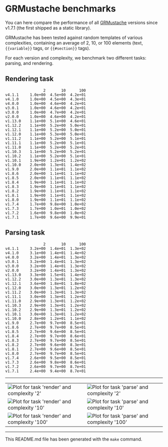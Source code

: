 # GRMustache benchmarks

You can here compare the performance of all [GRMustache](https://github.com/groue/GRMustache) versions since v1.7.1 (the first shipped as a static library).

GRMustache has been tested against random templates of various complexities, containing an average of 2, 10, or 100 elements (text, `{{variable}}` tags, or `{{#section}}` tags).

For each version and complexity, we benchmark two different tasks: parsing, and rendering.


## Rendering task

	                 2       10      100
	v4.1.1     1.0e+00  4.5e+00  4.2e+01
	v4.1.0     1.0e+00  4.5e+00  4.3e+01
	v4.0.0     1.0e+00  4.6e+00  4.2e+01
	v3.0.1     1.0e+00  4.6e+00  4.2e+01
	v3.0.0     1.0e+00  4.7e+00  4.2e+01
	v2.0.0     1.0e+00  4.6e+00  4.2e+01
	v1.13.0    1.1e+00  5.1e+00  4.6e+01
	v1.12.2    1.1e+00  5.2e+00  5.0e+01
	v1.12.1    1.1e+00  5.2e+00  5.0e+01
	v1.12.0    1.1e+00  5.3e+00  5.0e+01
	v1.11.2    1.1e+00  5.2e+00  5.1e+01
	v1.11.1    1.1e+00  5.2e+00  5.1e+01
	v1.11.0    1.1e+00  5.2e+00  5.2e+01
	v1.10.3    1.1e+00  5.2e+00  5.2e+01
	v1.10.2    1.1e+00  5.2e+00  5.1e+01
	v1.10.1    1.9e+00  1.2e+01  1.2e+02
	v1.10.0    2.0e+00  1.3e+01  1.4e+02
	v1.9.0     2.0e+00  1.1e+01  1.1e+02
	v1.8.6     2.0e+00  1.1e+01  1.1e+02
	v1.8.5     2.0e+00  1.1e+01  1.1e+02
	v1.8.4     1.9e+00  1.1e+01  1.1e+02
	v1.8.3     1.9e+00  1.1e+01  1.1e+02
	v1.8.2     1.9e+00  1.1e+01  1.1e+02
	v1.8.1     1.9e+00  1.1e+01  1.1e+02
	v1.8.0     1.9e+00  1.1e+01  1.1e+02
	v1.7.4     1.7e+00  9.8e+00  1.0e+02
	v1.7.3     1.7e+00  1.0e+01  1.0e+02
	v1.7.2     1.6e+00  9.8e+00  1.0e+02
	v1.7.1     1.7e+00  9.6e+00  9.9e+01

## Parsing task

	                 2       10      100
	v4.1.1     3.2e+00  1.4e+01  1.3e+02
	v4.1.0     3.1e+00  1.4e+01  1.4e+02
	v4.0.0     3.2e+00  1.4e+01  1.3e+02
	v3.0.1     3.2e+00  1.4e+01  1.3e+02
	v3.0.0     3.2e+00  1.4e+01  1.3e+02
	v2.0.0     3.2e+00  1.4e+01  1.3e+02
	v1.13.0    3.3e+00  1.5e+01  1.4e+02
	v1.12.2    3.0e+00  1.3e+01  1.3e+02
	v1.12.1    3.6e+00  1.8e+01  1.8e+02
	v1.12.0    3.0e+00  1.3e+01  1.2e+02
	v1.11.2    3.0e+00  1.3e+01  1.3e+02
	v1.11.1    3.0e+00  1.3e+01  1.2e+02
	v1.11.0    2.9e+00  1.3e+01  1.2e+02
	v1.10.3    2.9e+00  1.3e+01  1.2e+02
	v1.10.2    2.9e+00  1.3e+01  1.2e+02
	v1.10.1    3.0e+00  1.3e+01  1.2e+02
	v1.10.0    2.8e+00  1.2e+01  1.1e+02
	v1.9.0     2.7e+00  9.7e+00  8.5e+01
	v1.8.6     2.7e+00  9.7e+00  8.5e+01
	v1.8.5     2.7e+00  9.6e+00  8.5e+01
	v1.8.4     2.7e+00  9.7e+00  8.6e+01
	v1.8.3     2.7e+00  9.7e+00  8.5e+01
	v1.8.2     2.7e+00  9.6e+00  8.3e+01
	v1.8.1     2.7e+00  9.6e+00  8.5e+01
	v1.8.0     2.7e+00  9.7e+00  8.5e+01
	v1.7.4     2.6e+00  9.5e+00  8.5e+01
	v1.7.3     2.6e+00  9.8e+00  8.6e+01
	v1.7.2     2.6e+00  9.7e+00  8.7e+01
	v1.7.1     2.4e+00  9.4e+00  8.7e+01

-----

<table border="0" cellspacing="0" cellpadding="0">
<tr>
<td>
<img src="/groue/GRMustacheBenchmark/raw/master/Plots/2-render.png" alt="Plot for task 'render' and complexity '2'">
</td>
<td>
<img src="/groue/GRMustacheBenchmark/raw/master/Plots/2-parse.png" alt="Plot for task 'parse' and complexity '2'">
</td>
</tr>
<tr>
<td>
<img src="/groue/GRMustacheBenchmark/raw/master/Plots/10-render.png" alt="Plot for task 'render' and complexity '10'">
</td>
<td>
<img src="/groue/GRMustacheBenchmark/raw/master/Plots/10-parse.png" alt="Plot for task 'parse' and complexity '10'">
</td>
</tr>
<tr>
<td>
<img src="/groue/GRMustacheBenchmark/raw/master/Plots/100-render.png" alt="Plot for task 'render' and complexity '100'">
</td>
<td>
<img src="/groue/GRMustacheBenchmark/raw/master/Plots/100-parse.png" alt="Plot for task 'parse' and complexity '100'">
</td>
</tr>
</table>

-----

This README.md file has been generated with the `make` command.

